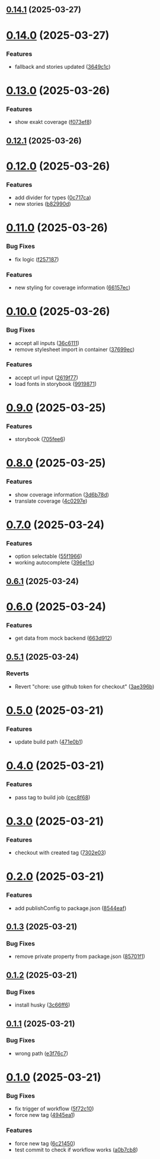 ## [0.14.1](https://github.com/css-ch/livo-coverage-information/compare/v0.14.0...v0.14.1) (2025-03-27)



# [0.14.0](https://github.com/css-ch/livo-coverage-information/compare/v0.13.0...v0.14.0) (2025-03-27)


### Features

* fallback and stories updated ([3649c1c](https://github.com/css-ch/livo-coverage-information/commit/3649c1c4b4be53f41ffb83c67ac66dffc8bdc940))



# [0.13.0](https://github.com/css-ch/livo-coverage-information/compare/v0.12.1...v0.13.0) (2025-03-26)


### Features

* show exakt coverage ([f073ef8](https://github.com/css-ch/livo-coverage-information/commit/f073ef84994f5eda5b277f005b4c2821a8812217))



## [0.12.1](https://github.com/css-ch/livo-coverage-information/compare/v0.12.0...v0.12.1) (2025-03-26)



# [0.12.0](https://github.com/css-ch/livo-coverage-information/compare/v0.11.0...v0.12.0) (2025-03-26)


### Features

* add divider for types ([0c717ca](https://github.com/css-ch/livo-coverage-information/commit/0c717ca304e90d09c114fc7156f7a3249a70d78a))
* new stories ([b82990d](https://github.com/css-ch/livo-coverage-information/commit/b82990d410e045b2e079edd8e58a6dcfb4a54ebb))



# [0.11.0](https://github.com/css-ch/livo-coverage-information/compare/v0.10.0...v0.11.0) (2025-03-26)


### Bug Fixes

* fix logic ([f257187](https://github.com/css-ch/livo-coverage-information/commit/f25718798ceaa17136a81735ad66fb5be85d0bc2))


### Features

* new styling for coverage information ([66157ec](https://github.com/css-ch/livo-coverage-information/commit/66157ecfba3f84ba5d5de3a4d0e83dc0f37ca93c))



# [0.10.0](https://github.com/css-ch/livo-coverage-information/compare/v0.9.0...v0.10.0) (2025-03-26)


### Bug Fixes

* accept all inputs ([36c6111](https://github.com/css-ch/livo-coverage-information/commit/36c6111c9f7afaa999c3301dba3b97fceef55406))
* remove stylesheet import in container ([37699ec](https://github.com/css-ch/livo-coverage-information/commit/37699ec3262e7d107a11a0af4339813f86abce96))


### Features

* accept url input ([2619f77](https://github.com/css-ch/livo-coverage-information/commit/2619f77cb75d10d38b20981930fe450e09d4a2fd))
* load fonts in storybook ([9919871](https://github.com/css-ch/livo-coverage-information/commit/9919871c2c5cc1f1be3ffc13a32a9580a588a5da))



# [0.9.0](https://github.com/css-ch/livo-coverage-information/compare/v0.8.0...v0.9.0) (2025-03-25)


### Features

* storybook ([705fee6](https://github.com/css-ch/livo-coverage-information/commit/705fee67a40b2095a0782bf80267d2b374d9510a))



# [0.8.0](https://github.com/css-ch/livo-coverage-information/compare/v0.7.0...v0.8.0) (2025-03-25)


### Features

* show coverage information ([3d6b78d](https://github.com/css-ch/livo-coverage-information/commit/3d6b78d94b3ee4eafb6731d1f7fc814f40175378))
* translate coverage ([4c0297e](https://github.com/css-ch/livo-coverage-information/commit/4c0297ea48e384f4ac5691763ccba50e246dbf0b))



# [0.7.0](https://github.com/css-ch/livo-coverage-information/compare/v0.6.1...v0.7.0) (2025-03-24)


### Features

* option selectable ([55f1966](https://github.com/css-ch/livo-coverage-information/commit/55f1966afe99fa4d3f6c761a5f57c19c5cf06a1f))
* working autocomplete ([396e11c](https://github.com/css-ch/livo-coverage-information/commit/396e11cc88b072a50ed0ee485787b87dea0de1d5))



## [0.6.1](https://github.com/css-ch/livo-coverage-information/compare/v0.6.0...v0.6.1) (2025-03-24)



# [0.6.0](https://github.com/css-ch/livo-coverage-information/compare/v0.5.1...v0.6.0) (2025-03-24)


### Features

* get data from mock backend ([663d912](https://github.com/css-ch/livo-coverage-information/commit/663d912392e228b017affac99b8f05ddcb16f751))



## [0.5.1](https://github.com/css-ch/livo-coverage-information/compare/v0.5.0...v0.5.1) (2025-03-24)


### Reverts

* Revert "chore: use github token for checkout" ([3ae396b](https://github.com/css-ch/livo-coverage-information/commit/3ae396b0c740ec355826aa2868502f1333f0a351))



# [0.5.0](https://github.com/css-ch/livo-coverage-information/compare/v0.4.0...v0.5.0) (2025-03-21)


### Features

* update build path ([471e0b1](https://github.com/css-ch/livo-coverage-information/commit/471e0b146b749897f13af4f9eef3770b89d11f8f))



# [0.4.0](https://github.com/css-ch/livo-coverage-information/compare/v0.3.0...v0.4.0) (2025-03-21)


### Features

* pass tag to build job ([cec8f68](https://github.com/css-ch/livo-coverage-information/commit/cec8f68ff02c548a02a1dbdb81251a7cd5542f67))



# [0.3.0](https://github.com/css-ch/livo-coverage-information/compare/v0.2.0...v0.3.0) (2025-03-21)


### Features

* checkout with created tag ([7302e03](https://github.com/css-ch/livo-coverage-information/commit/7302e03f04564ccf53886d861dba7d86487a7315))



# [0.2.0](https://github.com/css-ch/livo-coverage-information/compare/v0.1.3...v0.2.0) (2025-03-21)


### Features

* add publishConfig to package.json ([8544eaf](https://github.com/css-ch/livo-coverage-information/commit/8544eafbd8964d982070d1ee01742cb1f659e66f))



## [0.1.3](https://github.com/css-ch/livo-coverage-information/compare/v0.1.2...v0.1.3) (2025-03-21)


### Bug Fixes

* remove private property from package.json ([85701f1](https://github.com/css-ch/livo-coverage-information/commit/85701f1dd56fc6f205b53eafbc6f7c06107d8e35))



## [0.1.2](https://github.com/css-ch/livo-coverage-information/compare/v0.1.1...v0.1.2) (2025-03-21)


### Bug Fixes

* install husky ([3c66ff6](https://github.com/css-ch/livo-coverage-information/commit/3c66ff60b749910b9a92d26a2957c7960db09a17))



## [0.1.1](https://github.com/css-ch/livo-coverage-information/compare/v0.1.0...v0.1.1) (2025-03-21)


### Bug Fixes

* wrong path ([e3f76c7](https://github.com/css-ch/livo-coverage-information/commit/e3f76c70abcdde8c04f4182e79cd8511622c3db0))



# [0.1.0](https://github.com/css-ch/livo-coverage-information/compare/a0b7cb8feb8f65eb045e7ea87c70ecbfa9e7f102...v0.1.0) (2025-03-21)


### Bug Fixes

* fix trigger of workflow ([5f72c10](https://github.com/css-ch/livo-coverage-information/commit/5f72c1022e13edfa973e7bb45880d26ef8613d81))
* force new tag ([4945ea1](https://github.com/css-ch/livo-coverage-information/commit/4945ea14924cad1bc799751959e08ae666a495b1))


### Features

* force new tag ([6c21450](https://github.com/css-ch/livo-coverage-information/commit/6c214506b52b2acf0a80ebd5841e1cd49ba5e8c6))
* test commit to check if workflow works ([a0b7cb8](https://github.com/css-ch/livo-coverage-information/commit/a0b7cb8feb8f65eb045e7ea87c70ecbfa9e7f102))



